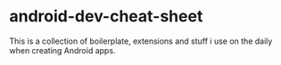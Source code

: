 # android-dev-cheat-sheet

This is a collection of boilerplate, extensions and stuff i use on the daily when creating Android apps.
